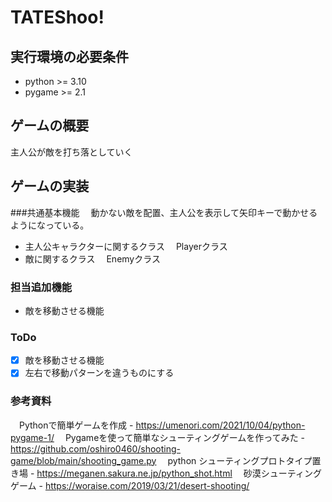# TATEShoo!
## 実行環境の必要条件
* python >= 3.10
* pygame >= 2.1

## ゲームの概要
主人公が敵を打ち落としていく

## ゲームの実装
###共通基本機能
　動かない敵を配置、主人公を表示して矢印キーで動かせるようになっている。
* 主人公キャラクターに関するクラス
　Playerクラス
* 敵に関するクラス
　Enemyクラス
### 担当追加機能
* 敵を移動させる機能
### ToDo
- [x] 敵を移動させる機能
- [x] 左右で移動パターンを違うものにする
### 参考資料
　Pythonで簡単ゲームを作成 - https://umenori.com/2021/10/04/python-pygame-1/
　Pygameを使って簡単なシューティングゲームを作ってみた - https://github.com/oshiro0460/shooting-game/blob/main/shooting_game.py
　python シューティングプロトタイプ置き場 - https://meganen.sakura.ne.jp/python_shot.html
　砂漠シューティングゲーム - https://woraise.com/2019/03/21/desert-shooting/
